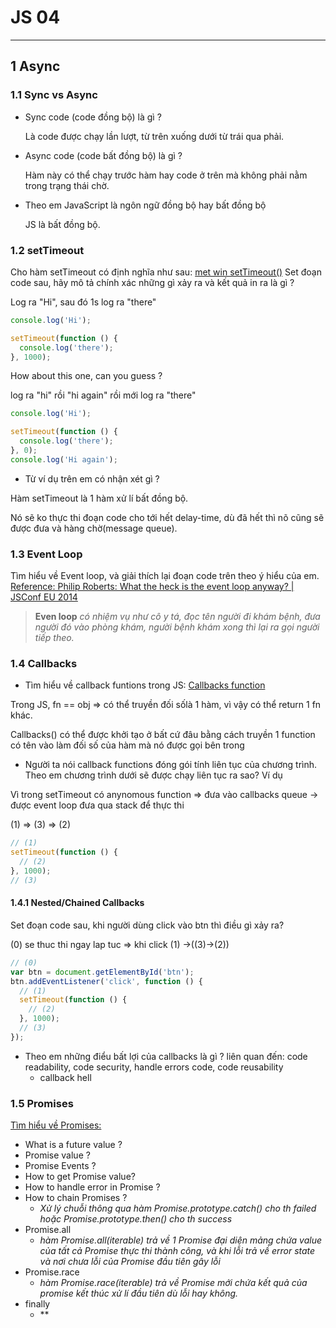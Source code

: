 # JS 04
***
## 1 Async
### 1.1 Sync vs Async
+ Sync code (code đồng bộ) là gì ?
  <p>Là code được chạy lần lượt, từ trên xuống dưới từ trái qua phải.</p>
+ Async code (code bất đồng bộ) là gì ?
  <p>Hàm này có thể chạy trước hàm hay code ở trên mà không phải nằm trong trạng thái chờ.</p>
+ Theo em JavaScript là ngôn ngữ đồng bộ hay bất đồng bộ
  <p>JS là bất đồng bộ.</p>
### 1.2 setTimeout
Cho hàm setTimeout có định nghĩa như sau: [met win setTimeout()](https://www.w3schools.com/jsref/met_win_settimeout.asp)
Set đoạn code sau, hãy mô tả chính xác những gì xảy ra và kết quả in ra là gì ?
<p>Log ra "Hi", sau đó 1s log ra "there"</p>

```Javascript
console.log('Hi');

setTimeout(function () {
  console.log('there');
}, 1000);
```

How about this one, can you guess ?
<p>log ra "hi" rồi "hi again" rồi mới log ra "there"</p>

```Javascript
console.log('Hi');

setTimeout(function () {
  console.log('there');
}, 0);
console.log('Hi again');
```

- Từ ví dụ trên em có nhận xét gì ?
<p>Hàm setTimeout là 1 hàm xử lí bất đồng bộ.</p>
<p>Nó sẽ ko thực thi đoạn code cho tới hết delay-time, dù đã hết thì nõ cũng sẽ được đưa và hàng chờ(message queue).</p>

### 1.3 Event Loop
Tìm hiểu về Event loop, và giải thích lại đoạn code trên theo ý hiểu của em. [Reference: Philip Roberts: What the heck is the event loop anyway? | JSConf EU 2014](https://www.youtube.com/watch?v=8aGhZQkoFbQ)
  > **Even loop** *có nhiệm vụ như cô y tá, đọc tên người đi khám bệnh, đưa người đó vào phòng khám, người bệnh khám xong thì lại ra gọi người tiếp theo.*

### 1.4 Callbacks
- Tìm hiểu về callback funtions trong JS: [Callbacks function](https://www.sitepoint.com/callbacks-javascript/)
<p>Trong JS, fn == obj => có thể truyền đối sốlà 1 hàm, vì vậy có thể return 1 fn khác.</p>
<p>Callbacks() có thể được khởi tạo ở bất cứ đâu bằng cách truyền 1 function có tên vào làm đối số của hàm mà nó được gọi bên trong</p>

- Người ta nói callback functions đóng gói tính liên tục của chương trình. Theo em chương trình dưới sẽ được chạy liên tục ra sao? Ví dụ
<p>Vì trong setTimeout có anynomous function => đưa vào callbacks queue -> được event loop đưa qua stack để thực thi</p>
(1) => (3) => (2)

```Javascript
// (1)
setTimeout(function () {
  // (2)
}, 1000);
// (3)
```

#### 1.4.1 Nested/Chained Callbacks
Set đoạn code sau, khi người dùng click vào btn thì điều gì xảy ra?
<p>(0) se thuc thi ngay lap tuc => khi click (1) ->((3)->(2))</p>

```Javascript
// (0)
var btn = document.getElementById('btn');
btn.addEventListener('click', function () {
  // (1)
  setTimeout(function () {
    // (2)
  }, 1000);
  // (3)
});
```

+ Theo em những điểu bất lợi của callbacks là gì ? liên quan đến: code readability, code security, handle errors code, code reusability
  - callback hell 
### 1.5 Promises
[Tìm hiểu về Promises: ](https://developer.mozilla.org/en-US/docs/Web/JavaScript/Reference/Global_Objects/Promise)
- What is a future value ?
- Promise value ?
- Promise Events ?
- How to get Promise value?
- How to handle error in Promise ?
- How to chain Promises ?
  - *Xử lý chuỗi thông qua hàm Promise.prototype.catch() cho th failed hoặc Promise.prototype.then() cho th success*
- Promise.all
  - *hàm Promise.all(iterable) trả về 1 Promise đại diện mảng chứa value của tất cả Promise thực thi thành công, và khi lỗi trả về error state và nơi chưa lỗi của Promise đầu tiên gây lỗi*
- Promise.race
  - *hàm Promise.race(iterable) trả về Promise mới chứa kết quả của promise kết thúc xử lí đầu tiên dù lỗi hay không.* 
- finally
  - ** 